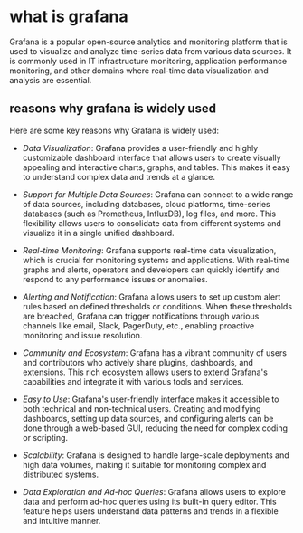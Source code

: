 # what is grafana

Grafana is a popular open-source analytics and monitoring platform that is used to visualize and analyze time-series data from various data sources. It is commonly used in IT infrastructure monitoring, application performance monitoring, and other domains where real-time data visualization and analysis are essential.

## reasons why grafana is widely used

Here are some key reasons why Grafana is widely used:

-  *Data Visualization*: Grafana provides a user-friendly and highly customizable dashboard interface that allows users to create visually appealing and interactive charts, graphs, and tables. This makes it easy to understand complex data and trends at a glance.

- *Support for Multiple Data Sources*: Grafana can connect to a wide range of data sources, including databases, cloud platforms, time-series databases (such as Prometheus, InfluxDB), log files, and more. This flexibility allows users to consolidate data from different systems and visualize it in a single unified dashboard.

- *Real-time Monitoring*: Grafana supports real-time data visualization, which is crucial for monitoring systems and applications. With real-time graphs and alerts, operators and developers can quickly identify and respond to any performance issues or anomalies.

- *Alerting and Notification*: Grafana allows users to set up custom alert rules based on defined thresholds or conditions. When these thresholds are breached, Grafana can trigger notifications through various channels like email, Slack, PagerDuty, etc., enabling proactive monitoring and issue resolution.

- *Community and Ecosystem*: Grafana has a vibrant community of users and contributors who actively share plugins, dashboards, and extensions. This rich ecosystem allows users to extend Grafana's capabilities and integrate it with various tools and services.

- *Easy to Use*: Grafana's user-friendly interface makes it accessible to both technical and non-technical users. Creating and modifying dashboards, setting up data sources, and configuring alerts can be done through a web-based GUI, reducing the need for complex coding or scripting.

- *Scalability*: Grafana is designed to handle large-scale deployments and high data volumes, making it suitable for monitoring complex and distributed systems.

- *Data Exploration and Ad-hoc Queries*: Grafana allows users to explore data and perform ad-hoc queries using its built-in query editor. This feature helps users understand data patterns and trends in a flexible and intuitive manner.

